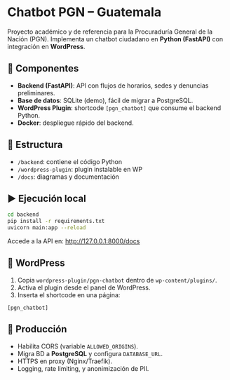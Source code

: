 # Chatbot PGN – Guatemala
Proyecto académico y de referencia para la Procuraduría General de la Nación (PGN).
Implementa un chatbot ciudadano en **Python (FastAPI)** con integración en **WordPress**.

## 🚀 Componentes
- **Backend (FastAPI)**: API con flujos de horarios, sedes y denuncias preliminares.
- **Base de datos**: SQLite (demo), fácil de migrar a PostgreSQL.
- **WordPress Plugin**: shortcode `[pgn_chatbot]` que consume el backend Python.
- **Docker**: despliegue rápido del backend.

## 📂 Estructura
- `/backend`: contiene el código Python
- `/wordpress-plugin`: plugin instalable en WP
- `/docs`: diagramas y documentación

## ▶️ Ejecución local
```bash
cd backend
pip install -r requirements.txt
uvicorn main:app --reload
```
Accede a la API en: http://127.0.0.1:8000/docs

## 🧩 WordPress
1. Copia `wordpress-plugin/pgn-chatbot` dentro de `wp-content/plugins/`.
2. Activa el plugin desde el panel de WordPress.
3. Inserta el shortcode en una página:
```
[pgn_chatbot]
```

## 🔐 Producción
- Habilita CORS (variable `ALLOWED_ORIGINS`).
- Migra BD a **PostgreSQL** y configura `DATABASE_URL`.
- HTTPS en proxy (Nginx/Traefik).
- Logging, rate limiting, y anonimización de PII.
